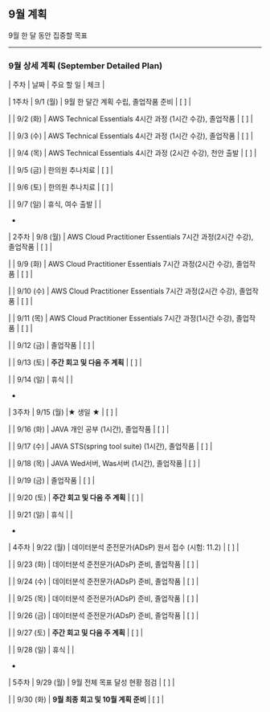 ## 9월 계획
9월 한 달 동안 집중할 목표

---

### 9월 상세 계획 (September Detailed Plan)

| 주차 | 날짜 | 주요 할 일 | 체크 |

| 1주차 | 9/1 (월) | 9월 한 달간 계획 수립, 졸업작품 준비 | [ ] |

| | 9/2 (화) | AWS Technical Essentials 4시간 과정 (1시간 수강), 졸업작품 | [ ] |

| | 9/3 (수) | AWS Technical Essentials 4시간 과정 (1시간 수강), 졸업작품 | [ ] |

| | 9/4 (목) | AWS Technical Essentials 4시간 과정 (2시간 수강), 천안 출발 | [ ] |

| | 9/5 (금) | 한의원 추나치료 | [ ] |

| | 9/6 (토) | 한의원 추나치료 | [ ] |

| | 9/7 (일) | 휴식, 여수 출발 | |


-
| 2주차 | 9/8 (월) | AWS Cloud Practitioner Essentials 7시간 과정(2시간 수강), 졸업작품 | [ ] |

| | 9/9 (화) | AWS Cloud Practitioner Essentials 7시간 과정(2시간 수강), 졸업작품  | [ ] |

| | 9/10 (수) | AWS Cloud Practitioner Essentials 7시간 과정(2시간 수강), 졸업작품 | [ ] |

| | 9/11 (목) | AWS Cloud Practitioner Essentials 7시간 과정(1시간 수강), 졸업작품 | [ ] |

| | 9/12 (금) | 졸업작품 | [ ] |

| | 9/13 (토) | **주간 회고 및 다음 주 계획** | [ ] |

| | 9/14 (일) | 휴식 | |


-
| 3주차 | 9/15 (월) |★ 생일 ★ | [ ] |

| | 9/16 (화) | JAVA 개인 공부 (1시간), 졸업작품 | [ ] |

| | 9/17 (수) | JAVA STS(spring tool suite) (1시간), 졸업작품 | [ ] |

| | 9/18 (목) | JAVA Wed서버, Was서버 (1시간), 졸업작품 | [ ] |

| | 9/19 (금) | 졸업작품 | [ ] |

| | 9/20 (토) | **주간 회고 및 다음 주 계획** | [ ] |

| | 9/21 (일) | 휴식 | |


-
| 4주차 | 9/22 (월) | 데이터분석 준전문가(ADsP) 원서 접수 (시험: 11.2) | [ ] |

| | 9/23 (화) | 데이터분석 준전문가(ADsP) 준비, 졸업작품 | [ ] |

| | 9/24 (수) | 데이터분석 준전문가(ADsP) 준비, 졸업작품 | [ ] |

| | 9/25 (목) | 데이터분석 준전문가(ADsP) 준비, 졸업작품 | [ ] |

| | 9/26 (금) | 데이터분석 준전문가(ADsP) 준비, 졸업작품 | [ ] |

| | 9/27 (토) | **주간 회고 및 다음 주 계획** | [ ] |

| | 9/28 (일) | 휴식 | |


-
| 5주차 | 9/29 (월) | 9월 전체 목표 달성 현황 점검 | [ ] |

| | 9/30 (화) | **9월 최종 회고 및 10월 계획 준비** | [ ] |

